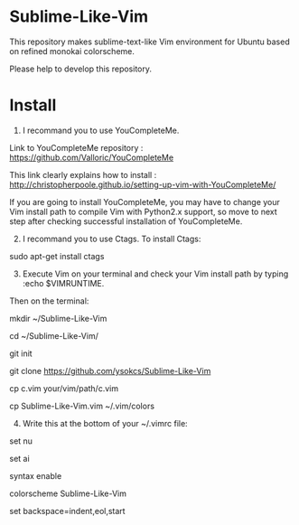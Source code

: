 Sublime-Like-Vim
================

This repository makes sublime-text-like Vim environment for Ubuntu based on refined monokai colorscheme.

Please help to develop this repository.


Install
================

1. I recommand you to use YouCompleteMe.
  
  Link to YouCompleteMe repository : https://github.com/Valloric/YouCompleteMe

  This link clearly explains how to install : http://christopherpoole.github.io/setting-up-vim-with-YouCompleteMe/
  
  If you are going to install YouCompleteMe, you may have to change your Vim install path to compile Vim
  with Python2.x support, so move to next step after checking successful installation of YouCompleteMe.


2. I recommand you to use Ctags. To install Ctags:

  sudo apt-get install ctags
  
  
3. Execute Vim on your terminal and check your Vim install path by typing :echo $VIMRUNTIME.

  Then on the terminal:
  
  mkdir ~/Sublime-Like-Vim
  
  cd ~/Sublime-Like-Vim/
  
  git init
  
  git clone https://github.com/ysokcs/Sublime-Like-Vim
  
  cp c.vim your/vim/path/c.vim
  
  cp Sublime-Like-Vim.vim ~/.vim/colors
  

4. Write this at the bottom of your ~/.vimrc file:

  set nu
  
  set ai
  
  syntax enable
  
  colorscheme Sublime-Like-Vim
  
  set backspace=indent,eol,start
  
  
